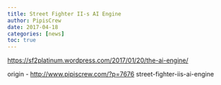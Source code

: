 ```yaml
---
title: Street Fighter II-s AI Engine
author: PipisCrew
date: 2017-04-18
categories: [news]
toc: true
---
```


https://sf2platinum.wordpress.com/2017/01/20/the-ai-engine/

origin - http://www.pipiscrew.com/?p=7676 street-fighter-iis-ai-engine